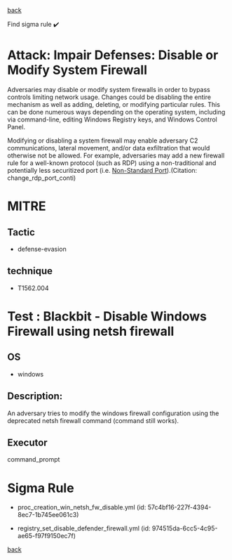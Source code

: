 
[back](../index.md)

Find sigma rule :heavy_check_mark: 

# Attack: Impair Defenses: Disable or Modify System Firewall 

Adversaries may disable or modify system firewalls in order to bypass controls limiting network usage. Changes could be disabling the entire mechanism as well as adding, deleting, or modifying particular rules. This can be done numerous ways depending on the operating system, including via command-line, editing Windows Registry keys, and Windows Control Panel.

Modifying or disabling a system firewall may enable adversary C2 communications, lateral movement, and/or data exfiltration that would otherwise not be allowed. For example, adversaries may add a new firewall rule for a well-known protocol (such as RDP) using a non-traditional and potentially less securitized port (i.e. [Non-Standard Port](https://attack.mitre.org/techniques/T1571)).(Citation: change_rdp_port_conti)

# MITRE
## Tactic
  - defense-evasion


## technique
  - T1562.004


# Test : Blackbit - Disable Windows Firewall using netsh firewall
## OS
  - windows


## Description:
An adversary tries to modify the windows firewall configuration using the deprecated netsh firewall command (command still works).     


## Executor
command_prompt

# Sigma Rule
 - proc_creation_win_netsh_fw_disable.yml (id: 57c4bf16-227f-4394-8ec7-1b745ee061c3)

 - registry_set_disable_defender_firewall.yml (id: 974515da-6cc5-4c95-ae65-f97f9150ec7f)



[back](../index.md)
